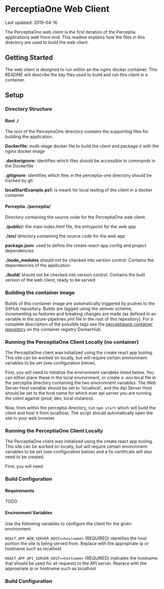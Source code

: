 # PerceptiaOne Web Client

Last updated: 2019-04-16

The PerceptiaOne web client is the first iteration of the Perceptia applications web front-end. This readme explains how the files in this directory are used to build the web client. 

## Getting Started

The web client is designed to run within an the nginx docker container. This README will describe the key files used to build and run this client in a container. 

## Setup
### Directory Structure
#### Root ./

The root of the PerceptiaOne directory contains the supporting files for building the application.

**Dockerfile:** multi-stage docker file to build the client and package it with the nginx docker image

**.dockerignore:** identifies which files should be accessible to commands in the Dockerfile

**.gitignore:** identifies which files in the perceptia-one directory should be tracked by git

**localStartExample.ps1:** is meant for local testing of the client in a docker container

#### Perceptia ./perceptia/

 Directory containing the source code for the PerceptiaOne web client.
 
 **./public/:** the main index.html file, the entrypoint for the web app
 
 **./src/** directory containing the source code for the web app
 
 **package.json:** used to define the create-react-app config and project dependencies
 
 **./node_modules** should not be checked into version control. Contains the dependencies of the application
 
 **./build/** should not be checked into version control. Contains the built version of the web client, ready to be served
 
 ### Building the container image
 
Builds of this container image are automatically triggered by pushes to the GitHub repository.
Builds are tagged using the semver scheme, incrementing as features and breaking changes are made (as defined in an variable in the azure-pipelines.yml file in the root of this repository). For a complete description of the possible tags see the [perceptiaone container repository](https://hub.docker.com/r/uwthalesians/perceptiaone) on the container registry DockerHub.
 
 ### Running the PerceptiaOne Client Locally (no container)
 
 The PerceptiaOne client was initialized using the create react app tooling. This site can be worked on locally, but will require certain environment variables to be set (see configuration below).
 
 First, you will need to initialize the environment variables listed below. You can either place these in the local environment, or create a .env.local file in the perceptia directory containing the two environment variables. The Web Server Host variable should be set to 'localhost', and the Api Server Host should be set to the host name for which ever api server you are running the client against (prod, dev, local instance).
 
 Now, from within the perceptia directory, run `npm start` which will build the client and host it from localhost. The script should automatically open the site in your web browser.
 
 ### Running the PerceptiaOne Client Locally
 
  The PerceptiaOne client was initialized using the create react app tooling. This site can be worked on locally, but will require certain environment variables to be set (see configuration below) and a tls certificate will also need to be created.
  
  First, you will need
  
  
 
 ### Build Configuration 
 
 #### Requirements
 
 TODO
 
 #### Environment Variables
 
 Use the following variables to configure the client for the given environment.
 
 `REACT_APP_WEB_SERVER_HOST=<hostname>` (REQUIRED) identifies the host portion the site is being served from. Replace <hostname> with the appropriate ip or hostname such as localhost
 
 `REACT_APP_API_SERVER_HOST=<hostname>` (REQUIRED) indicates the hostname that should be used for all requests to the API server. Replace <hostname> with the appropriate ip or hostname such as localhost
 
### Build Configuration 